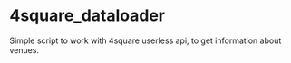 # 4square_dataloader
Simple script to work with 4square userless api, to get information about venues.
